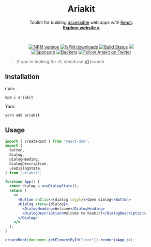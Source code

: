 <h1 align="center">Ariakit</h1>

<p align="center">
  Toolkit for building <a href="https://ariakit.org/guide/accessibility">accessible</a> web apps with <a href="https://reactjs.org">React</a>.
  <br>
  <a href="https://ariakit.org"><strong>Explore website »</strong></a>
</p>

<br>

<p align="center">
  <a href="https://npmjs.org/package/ariakit"><img alt="NPM version" src="https://img.shields.io/npm/v/ariakit.svg" /></a>
  <a href="https://npmjs.org/package/ariakit"><img alt="NPM downloads" src="https://img.shields.io/npm/dm/ariakit.svg"></a>
  <a href="https://github.com/ariakit/ariakit/actions"><img alt="Build Status" src="https://github.com/ariakit/ariakit/workflows/ci/badge.svg?event=push&branch=main" /></a>
  <a href="https://codecov.io/gh/ariakit/ariakit"><img src="https://codecov.io/gh/ariakit/ariakit/branch/main/graph/badge.svg" /></a><br>
  <a href="https://opencollective.com/ariakit"><img alt="Sponsors" src="https://opencollective.com/ariakit/sponsor/badge.svg?label=sponsors" /></a>
  <a href="https://opencollective.com/ariakit"><img alt="Backers" src="https://opencollective.com/ariakit/backer/badge.svg?label=backers" /></a>
  <a href="https://twitter.com/ariakitjs">
    <img alt="Follow Ariakit on Twitter" src="https://img.shields.io/twitter/follow/ariakitjs.svg"></a>
</p>

> If you're looking for v1, check out [v1](https://github.com/ariakit/ariakit/tree/v1) branch.

## Installation

npm:

```
npm i ariakit
```

Yarn:

```
yarn add ariakit
```

## Usage

```jsx
import { createRoot } from "react-dom";
import {
  Button,
  Dialog,
  DialogHeading,
  DialogDescription,
  useDialogState,
} from "ariakit";

function App() {
  const dialog = useDialogState();
  return (
    <>
      <Button onClick={dialog.toggle}>Open dialog</Button>
      <Dialog state={dialog}>
        <DialogHeading>Welcome</DialogHeading>
        <DialogDescription>Welcome to Reakit!</DialogDescription>
      </Dialog>
    </>
  );
}

createRoot(document.getElementById("root")).render(<App />);
```
